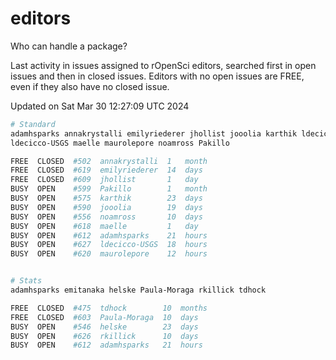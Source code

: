 # editors

Who can handle a package?

Last activity in issues assigned to rOpenSci editors, searched first in open
issues and then in closed issues. Editors with no open issues are FREE, even if
they also have no closed issue.


Updated on Sat Mar 30 12:27:09 UTC 2024

```bash
# Standard
adamhsparks annakrystalli emilyriederer jhollist jooolia karthik ldecicco
ldecicco-USGS maelle maurolepore noamross Pakillo

FREE  CLOSED  #502  annakrystalli  1   month
FREE  CLOSED  #619  emilyriederer  14  days
FREE  CLOSED  #609  jhollist       1   day
BUSY  OPEN    #599  Pakillo        1   month
BUSY  OPEN    #575  karthik        23  days
BUSY  OPEN    #590  jooolia        19  days
BUSY  OPEN    #556  noamross       10  days
BUSY  OPEN    #618  maelle         1   day
BUSY  OPEN    #612  adamhsparks    21  hours
BUSY  OPEN    #627  ldecicco-USGS  18  hours
BUSY  OPEN    #620  maurolepore    12  hours


# Stats
adamhsparks emitanaka helske Paula-Moraga rkillick tdhock

FREE  CLOSED  #475  tdhock        10  months
FREE  CLOSED  #603  Paula-Moraga  10  days
BUSY  OPEN    #546  helske        23  days
BUSY  OPEN    #626  rkillick      10  days
BUSY  OPEN    #612  adamhsparks   21  hours
```
